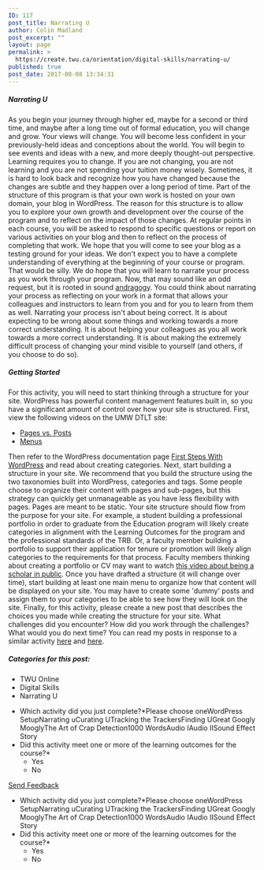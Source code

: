 ```yaml
---
ID: 117
post_title: Narrating U
author: Colin Madland
post_excerpt: ""
layout: page
permalink: >
  https://create.twu.ca/orientation/digital-skills/narrating-u/
published: true
post_date: 2017-08-08 13:34:31
---
```

##### Narrating U

As you begin your journey through higher ed, maybe for a second or third time, and maybe after a long time out of formal education, you will change and grow. Your views will change. You will become less confident in your previously\-held ideas and conceptions about the world. You will begin to see events and ideas with a new, and more deeply thought\-out perspective. Learning requires you to change. If you are not changing, you are not learning and you are not spending your tuition money wisely. Sometimes, it is hard to look back and recognize how you have changed because the changes are subtle and they happen over a long period of time. Part of the structure of this program is that your own work is hosted on your own domain, your blog in WordPress. The reason for this structure is to allow you to explore your own growth and development over the course of the program and to reflect on the impact of those changes. At regular points in each course, you will be asked to respond to specific questions or report on various activities on your blog and then to reflect on the process of completing that work. We hope that you will come to see your blog as a testing ground for your ideas. We don't expect you to have a complete understanding of everything at the beginning of your course or program. That would be silly. We do hope that you will learn to narrate your process as you work through your program. Now, that may sound like an odd request, but it is rooted in sound [andragogy](https://en.wikipedia.org/wiki/Andragogy). You could think about narrating your process as reflecting on your work in a format that allows your colleagues and instructors to learn from you and for you to learn from them as well. Narrating your process isn't about being correct. It is about expecting to be wrong about some things and working towards a more correct understanding. It is about helping your colleagues as you all work towards a more correct understanding. It is about making the extremely difficult process of changing your mind visible to yourself (and others, if you choose to do so).

##### Getting Started

For this activity, you will need to start thinking through a structure for your site. WordPress has powerful content management features built in, so you have a significant amount of control over how your site is structured. First, view the following videos on the UMW DTLT site:

*   [Pages vs. Posts](http://umw.domains/wordpress-basics/#posts)
*   [Menus](http://umw.domains/wordpress-basics/#menu)

Then refer to the WordPress documentation page [First Steps With WordPress](https://codex.wordpress.org/First_Steps_With_WordPress#Setting_Up_Your_Site) and read about creating categories. Next, start building a structure in your site. We recommend that you build the structure using the two taxonomies built into WordPress, categories and tags. Some people choose to organize their content with pages and sub\-pages, but this strategy can quickly get unmanageable as you have less flexibility with pages. Pages are meant to be static. Your site structure should flow from the purpose for your site. For example, a student building a professional portfolio in order to graduate from the Education program will likely create categories in alignment with the Learning Outcomes for the program and the professional standards of the TRB. Or, a faculty member building a portfolio to support their application for tenure or promotion will likely align categories to the requirements for that process. Faculty members thinking about creating a portfolio or CV may want to watch [this video about being a scholar in public](https://youtu.be/6uRnQdtfDpE). Once you have drafted a structure (it will change over time), start building at least one main menu to organize how that content will be displayed on your site. You may have to create some 'dummy' posts and assign them to your categories to be able to see how they will look on the site. Finally, for this activity, please create a new post that describes the choices you made while creating the structure for your site. What challenges did you encounter? How did you work through the challenges? What would you do next time? You can read my posts in response to a similar activity [here](http://merelearning.ca/reflecting/structuring-my-show/) and [here](http://merelearning.ca/reflecting/refining-the-structure/).

##### Categories for this post:

*   TWU Online
*   Digital Skills
*   Narrating U
<form id="gform_4" action="/orientation/wp-admin/post.php" enctype="multipart/form-data" method="post">
<ul id="gform_fields_4" class="gform_fields top_label form_sublabel_below description_below">
 	<li id="field_4_3" class="gfield gfield_contains_required field_sublabel_below field_description_below gfield_visibility_visible"><label class="gfield_label" for="input_4_3">Which activity did you just complete?*</label>Please choose oneWordPress SetupNarrating uCurating UTracking the TrackersFinding UGreat Googly MooglyThe Art of Crap Detection1000 WordsAudio IAudio IISound Effect Story</li>
 	<li id="field_4_2" class="gfield gfield_contains_required field_sublabel_below field_description_below gfield_visibility_visible"><label class="gfield_label">Did this activity meet one or more of the learning outcomes for the course?*</label>
<ul id="input_4_2" class="gfield_radio">
 	<li class="gchoice_4_2_0"><label id="label_4_2_0" for="choice_4_2_0">Yes</label></li>
 	<li class="gchoice_4_2_1"><label id="label_4_2_1" for="choice_4_2_1">No</label></li>
</ul>
</li>
</ul>
</form><!--/themify_builder_static-->

<!--themify_builder_static--><a href="#"> Send Feedback </a>

<form method='post' enctype='multipart/form-data' id='gform_4' action='/orientation/wp-cron.php?doing_wp_cron=1524069058.6822938919067382812500'>
<ul id='gform_fields_4' class='gform_fields top_label form_sublabel_below description_below'>
 	<li id='field_4_3' class='gfield gfield_contains_required field_sublabel_below field_description_below gfield_visibility_visible'><label class='gfield_label' for='input_4_3'>Which activity did you just complete?*</label>Please choose oneWordPress SetupNarrating uCurating UTracking the TrackersFinding UGreat Googly MooglyThe Art of Crap Detection1000 WordsAudio IAudio IISound Effect Story</li>
 	<li id='field_4_2' class='gfield gfield_contains_required field_sublabel_below field_description_below gfield_visibility_visible'><label class='gfield_label'>Did this activity meet one or more of the learning outcomes for the course?*</label>
<ul class='gfield_radio' id='input_4_2'>
 	<li class='gchoice_4_2_0'><label for='choice_4_2_0' id='label_4_2_0'>Yes</label></li>
 	<li class='gchoice_4_2_1'><label for='choice_4_2_1' id='label_4_2_1'>No</label></li>
</ul>
</li>
</ul>
</form><!--/themify_builder_static-->